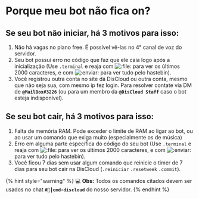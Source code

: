 # Porque meu bot não fica on?

## Se seu bot não iniciar, há 3 motivos para isso:

1. Não há vagas no plano free. É possível vê-las no 4° canal de voz do servidor.
2. Seu bot possui erro no código que faz que ele caia logo após a inicialização \(Use `.terminal` e reaja com ![:file:](https://cdn.discordapp.com/emojis/628284247827939359.png) para ver os últimos 2000 caracteres, e com ![:enviar:](https://cdn.discordapp.com/emojis/590334436130684930.png) para ver tudo pelo hastebin\).
3. Você registrou outra conta no site dá DisCloud ou outra conta, mesmo que não seja sua, com mesmo ip fez login. Para resolver contate via DM de **`@MailBox#3226`** \(ou para um membro da **`@DisCloud Staff`** caso o bot esteja indisponível\).

## Se seu bot cair, há 3 motivos para isso:

1. Falta de memória RAM. Pode exceder o limite de RAM ao ligar ao bot, ou ao usar um comando que exiga muito \(especialmente os de música\)
2. Erro em alguma parte específica do código do seu bot \(Use `.terminal` e reaja com ![:file:](https://cdn.discordapp.com/emojis/628284247827939359.png) para ver os últimos 2000 caracteres, e com ![:enviar:](https://cdn.discordapp.com/emojis/590334436130684930.png) para ver tudo pelo hastebin\).
3. Você ficou 7 dias sem usar algum comando que reinicie o timer de 7 dias para seu bot cair na DisCloud \(`.reiniciar` `.resetweek` `.commit`\).

{% hint style="warning" %}
💻 **Obs:** Todos os comandos citados devem ser usados no chat **`#🔌┃cmd-discloud`** do nosso servidor.
{% endhint %}

